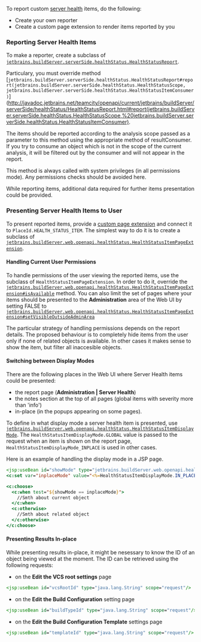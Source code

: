 [//]: # (title: Custom Server Health Report)
[//]: # (auxiliary-id: Custom+Server+Health+Report.html)

To report custom [server health](https://www.jetbrains.com/help/teamcity/?server-health) items, do the following:
* Create your own reporter
* Create a custom page extension to render items reported by you
### Reporting Server Health Items

To make a reporter, create a subclass of [`jetbrains.buildServer.serverSide.healthStatus.HealthStatusReport`](http://javadoc.jetbrains.net/teamcity/openapi/current/jetbrains/buildServer/serverSide/healthStatus/HealthStatusReport.html).

Particulary, you must override method [`jetbrains.buildServer.serverSide.healthStatus.HealthStatusReport#report(jetbrains.buildServer.serverSide.healthStatus.HealthStatusScope, jetbrains.buildServer.serverSide.healthStatus.HealthStatusItemConsumer)`](http://javadoc.jetbrains.net/teamcity/openapi/current/jetbrains/buildServer/serverSide/healthStatus/HealthStatusReport.html#report(jetbrains.buildServer.serverSide.healthStatus.HealthStatusScope,%20jetbrains.buildServer.serverSide.healthStatus.HealthStatusItemConsumer).

The items should be reported according to the analysis scope passed as a parameter to this method using the appropriate method of resultConsumer. If you try to consume an object which is not in the scope of the current analysis, it will be filtered out by the consumer and will not appear in the report.

This method is always called with system privileges (in all permissions mode). Any permissions checks should be avoided here.

While reporting items, additional data required for further items presentation could be provided.

### Presenting Server Health Items to User

To present reported items, provide a [custom page extension](web-ui-extensions.md) and connect it to `PlaceId.HEALTH_STATUS_ITEM`. The simplest way to do it is to create a subclass of [`jetbrains.buildServer.web.openapi.healthStatus.HealthStatusItemPageExtension`](http://javadoc.jetbrains.net/teamcity/openapi/current/jetbrains/buildServer/web/openapi/healthStatus/HealthStatusItemPageExtension.html).

#### Handling Current User Permissions

To handle permissions of the user viewing the reported items, use the subclass of `HealthStatusItemPageExtension`. In order to do it, override the [`jetbrains.buildServer.web.openapi.healthStatus.HealthStatusItemPageExtension#isAvailable`](http://javadoc.jetbrains.net/teamcity/openapi/current/jetbrains/buildServer/web/openapi/healthStatus/HealthStatusItemPageExtension.html#isAvailable) method. You can also limit the set of pages where your items should be presented to the __Administration__ area of the Web UI by setting FALSE to [`jetbrains.buildServer.web.openapi.healthStatus.HealthStatusItemPageExtension#setVisibleOutsideAdminArea`](http://javadoc.jetbrains.net/teamcity/openapi/current/jetbrains/buildServer/web/openapi/healthStatus/HealthStatusItemPageExtension.html#setVisibleOutsideAdminArea)

The particular strategy of handling permissions depends on the report details. The proposed behaviour is to completely hide items from the user only if none of related objects is available. In other cases it makes sense to show the item, but filter all inaccesible objects.

#### Switching between Display Modes

There are the following places in the Web UI where Server Health items could be presented:

* the report page (__Administration | Server Health__)
* the notes section at the top of all pages (global items with severity more than 'info')
* in\-place (in the popups appearing on some pages).

To define in what display mode a server health item is presented, use [`jetbrains.buildServer.web.openapi.healthStatus.HealthStatusItemDisplayMode`](http://javadoc.jetbrains.net/teamcity/openapi/current/jetbrains/buildServer/web/openapi/healthStatus/HealthStatusItemDisplayMode.html). The `HealthStatusItemDisplayMode.GLOBAL` value is passed to the request when an item is shown on the report page, `HealthStatusItemDisplayMode_INPLACE` is used in other cases.

Here is an example of handling the display mode in a JSP page.

```jsp
<jsp:useBean id="showMode" type="jetbrains.buildServer.web.openapi.healthStatus.HealthStatusItemDisplayMode" scope="request"/>
<c:set var="inplaceMode" value="<%=HealthStatusItemDisplayMode.IN_PLACE%>"/>

<c:choose>
  <c:when test="${showMode == inplaceMode}">
    //Smth about current object
  </c:when>
  <c:otherwise>
    //Smth about related object
  </c:otherwise>
</c:choose>

```



#### Presenting Results In-place

While presenting results in\-place, it might be nesessary to know the ID of an object being viewed at the moment. The ID can be retrieved using the following requests:

* on the __Edit the VCS root settings__ page


```jsp
<jsp:useBean id="vcsRootId" type="java.lang.String" scope="request"/>

```



* on the __Edit the Build Configuration__ setting page


```jsp
<jsp:useBean id="buildTypeId" type="java.lang.String" scope="request"/>

```



* on the __Edit the Build Configuration Template__ settings page


```jsp
<jsp:useBean id="templateId" type="java.lang.String" scope="request"/>

```


